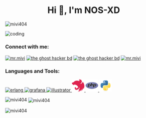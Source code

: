 <h1 align="center">Hi 👋, I'm NOS-XD</h1>
<p align="left"> <img src="https://komarev.com/ghpvc/?username=mivi404&label=Profile%20views&color=0e75b6&style=flat" alt="mivi404" /> </p>
<img aling="right" alt="coding" width="400" src="https://user-images.githubusercontent.com/121372730/209459086-e8b4e870-c52a-40ca-85a6-d4cbcbad90c0.png)
">
<h3 align="left">Connect with me:</h3>
<p align="left">
<a href="https://dev.to/mr.mivi" target="blank"><img align="center" src="https://raw.githubusercontent.com/rahuldkjain/github-profile-readme-generator/master/src/images/icons/Social/devto.svg" alt="mr.mivi" height="30" width="40" /></a>
<a href="https://fb.com/the ghost hscker bd" target="blank"><img align="center" src="https://raw.githubusercontent.com/rahuldkjain/github-profile-readme-generator/master/src/images/icons/Social/facebook.svg" alt="the ghost hscker bd" height="30" width="40" /></a>
<a href="https://www.youtube.com/c/the ghost hacker bd" target="blank"><img align="center" src="https://raw.githubusercontent.com/rahuldkjain/github-profile-readme-generator/master/src/images/icons/Social/youtube.svg" alt="the ghost hacker bd" height="30" width="40" /></a>
<a href="https://www.hackerrank.com/mr.mivi" target="blank"><img align="center" src="https://raw.githubusercontent.com/rahuldkjain/github-profile-readme-generator/master/src/images/icons/Social/hackerrank.svg" alt="mr.mivi" height="30" width="40" /></a>
</p>

<h3 align="left">Languages and Tools:</h3>
<p align="left"> <a href="https://www.erlang.org/" target="_blank" rel="noreferrer"> <img src="https://www.vectorlogo.zone/logos/erlang/erlang-official.svg" alt="erlang" width="40" height="40"/> </a> <a href="https://grafana.com" target="_blank" rel="noreferrer"> <img src="https://www.vectorlogo.zone/logos/grafana/grafana-icon.svg" alt="grafana" width="40" height="40"/> </a> <a href="https://www.adobe.com/in/products/illustrator.html" target="_blank" rel="noreferrer"> <img src="https://www.vectorlogo.zone/logos/adobe_illustrator/adobe_illustrator-icon.svg" alt="illustrator" width="40" height="40"/> </a> <a href="https://nestjs.com/" target="_blank" rel="noreferrer"> <img src="https://raw.githubusercontent.com/devicons/devicon/master/icons/nestjs/nestjs-plain.svg" alt="nestjs" width="40" height="40"/> </a> <a href="https://www.php.net" target="_blank" rel="noreferrer"> <img src="https://raw.githubusercontent.com/devicons/devicon/master/icons/php/php-original.svg" alt="php" width="40" height="40"/> </a> <a href="https://www.python.org" target="_blank" rel="noreferrer"> <img src="https://raw.githubusercontent.com/devicons/devicon/master/icons/python/python-original.svg" alt="python" width="40" height="40"/> </a> </p>

<p><img align="left" src="https://github-readme-stats.vercel.app/api/top-langs?username=mivi404&show_icons=true&locale=en&layout=compact" alt="mivi404" /></p>

<p>&nbsp;<img align="center" src="https://github-readme-stats.vercel.app/api?username=mivi404&show_icons=true&locale=en" alt="mivi404" /></p>

<p><img align="center" src="https://github-readme-streak-stats.herokuapp.com/?user=mivi404&" alt="mivi404" /></p>
